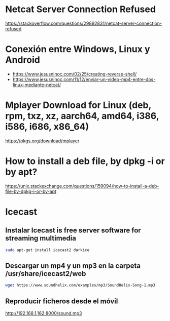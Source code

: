 # Netcat Server Connection Refused
https://stackoverflow.com/questions/29892831/netcat-server-connection-refused

# Conexión entre Windows, Linux y Android
* https://www.jesusninoc.com/02/25/creating-reverse-shell/
* https://www.jesusninoc.com/11/12/enviar-un-video-mp4-entre-dos-linux-mediante-netcat/

# Mplayer Download for Linux (deb, rpm, txz, xz, aarch64, amd64, i386, i586, i686, x86_64)
https://pkgs.org/download/mplayer

# How to install a deb file, by dpkg -i or by apt?
https://unix.stackexchange.com/questions/159094/how-to-install-a-deb-file-by-dpkg-i-or-by-apt

# Icecast
## Instalar Icecast is free server software for streaming multimedia
```Bash
sudo apt-get install icecast2 darkice
```
## Descargar un mp4 y un mp3 en la carpeta /usr/share/icecast2/web
```Bash
wget https://www.soundhelix.com/examples/mp3/SoundHelix-Song-1.mp3
```
## Reproducir ficheros desde el móvil
http://192.168.1.162:8000/sound.mp3
